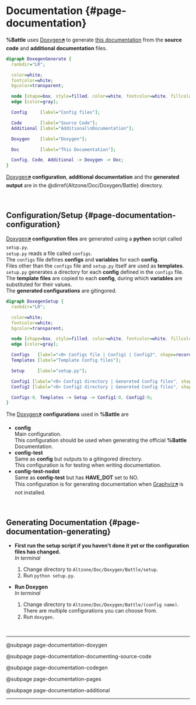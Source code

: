 # Documentation {#page-documentation}

**%Battle** uses [Doxygen🡵] to generate [this documentation](./index.html) from the **source code** and **additional documentation** files.

```dot
digraph DoxegenGenerate {
  rankdir="LR";

  color=white;
  fontcolor=white;
  bgcolor=transparent;

  node [shape=box, style=filled, color=white, fontcolor=white, fillcolor=black];
  edge [color=gray];

  Config     [label="Config files"];

  Code       [label="Source Code"];
  Additional [label="Additional\nDocumentation"];

  Doxygen    [label="Doxygen"];

  Doc        [label="This Documentation"];

  Config, Code, Additional -> Doxygen -> Doc;
}
```

[Doxygen🡵] **configuration**, **additional documentation** and the **generated output** are in the @dirref{Altzone/Doc/Doxygen/Battle} directory.

<br/>

## Configuration/Setup {#page-documentation-configuration}

[Doxygen🡵] **configuration files** are generated using a **python** script called `setup.py`.  
`setup.py` reads a file called `configs`.  
The `configs` file defines **configs** and **variables** for each **config**.  
Files other than the `configs` file and `setup.py` itself are used as **templates**.  
`setup.py` generates a directory for each **config** defined in the `configs` file.  
The **template files** are copied to each **config**, during which **variables** are substituted for their values.  
The **generated configurations** are gitingored.

```dot
digraph DoxegenSetup {
  rankdir="LR";

  color=white;
  fontcolor=white;
  bgcolor=transparent;

  node [shape=box, style=filled, color=white, fontcolor=white, fillcolor=black];
  edge [color=gray];

  Configs   [label="<0> Configs file | Config1 | Config2", shape=record];
  Templates [label="Template Config files"];

  Setup     [label="setup.py"];

  Config1 [label="<0> Config1 directory | Genereted Config files", shape=record];
  Config2 [label="<0> Config2 directory | Genereted Config files", shape=record];

  Configs:0, Templates -> Setup -> Config1:0, Config2:0;
}
```

The [Doxygen🡵] **configurations** used in **%Battle** are
- **config**  
  Main configuration.  
  This configuration should be used when generating the official **%Battle** Documentation.
- **config-test**  
  Same as **config** but outputs to a gitingored directory.  
  This configuration is for testing when writing documentation.
- **config-test-nodot**  
  Same as **config-test** but has **HAVE_DOT** set to NO.  
  This configuration is for generating documentation when [Graphviz🡵] is not installed.

<br/>

## Generating Documentation {#page-documentation-generating}

- **First run the setup script if you haven't done it yet or the configuration files has changed.**  
  *In terminal*
  1. Change directory to `Altzone/Doc/Doxygen/Battle/setup`.
  2. Run `python setup.py`.

- **Run Doxygen**  
  *In terminal*
  1. Change directory to `Altzone/Doc/Doxygen/Battle/(config name)`.  
     There are multiple configurations you can choose from.
  2. Run `doxygen`.

<br/>

---

@subpage page-documentation-doxygen

@subpage page-documentation-documenting-source-code

@subpage page-documentation-codegen

@subpage page-documentation-pages

@subpage page-documentation-additional

---

[Doxygen🡵]:  https://www.doxygen.nl/index.html
[Graphviz🡵]: https://www.doxygen.nl/manual/config.html#cfg_have_dot
